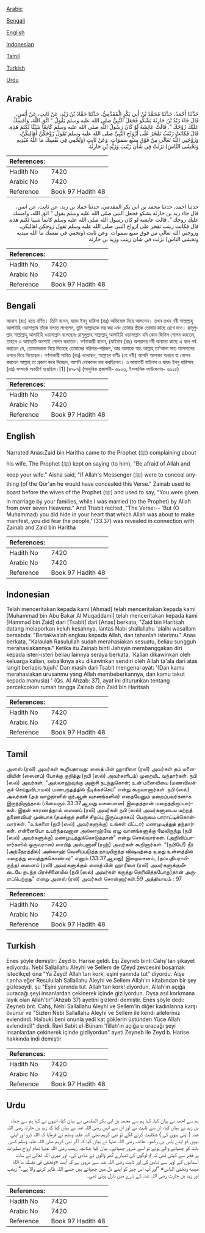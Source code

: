 [Arabic](#arabic)

[Bengali](#bengali)

[English](#english)

[Indonesian](#indonesian)

[Tamil](#tamil)

[Turkish](#turkish)

[Urdu](#urdu)

## Arabic


<div dir="rtl" lang="ar" style={{fontSize:'larger',backgroundColor:'#f8f9fa',padding:20}}>
حَدَّثَنَا أَحْمَدُ، حَدَّثَنَا مُحَمَّدُ بْنُ أَبِي بَكْرٍ الْمُقَدَّمِيُّ، حَدَّثَنَا حَمَّادُ بْنُ زَيْدٍ، عَنْ ثَابِتٍ، عَنْ أَنَسٍ، قَالَ جَاءَ زَيْدُ بْنُ حَارِثَةَ يَشْكُو فَجَعَلَ النَّبِيُّ صلى الله عليه وسلم يَقُولُ ‏"‏ اتَّقِ اللَّهَ، وَأَمْسِكْ عَلَيْكَ زَوْجَكَ ‏"‏‏.‏ قَالَتْ عَائِشَةُ لَوْ كَانَ رَسُولُ اللَّهِ صلى الله عليه وسلم كَاتِمًا شَيْئًا لَكَتَمَ هَذِهِ‏.‏ قَالَ فَكَانَتْ زَيْنَبُ تَفْخَرُ عَلَى أَزْوَاجِ النَّبِيِّ صلى الله عليه وسلم تَقُولُ زَوَّجَكُنَّ أَهَالِيكُنَّ، وَزَوَّجَنِي اللَّهُ تَعَالَى مِنْ فَوْقِ سَبْعِ سَمَوَاتٍ‏.‏ وَعَنْ ثَابِتٍ ‏(‏وَتُخْفِي فِي نَفْسِكَ مَا اللَّهُ مُبْدِيهِ وَتَخْشَى النَّاسَ‏)‏ نَزَلَتْ فِي شَأْنِ زَيْنَبَ وَزَيْدِ بْنِ حَارِثَةَ‏.‏
</div>
<div style={{backgroundColor:'#f8f9fa',padding:20, marginBottom: 10}}><table> <thead> <tr> <th>References:</th> <th></th> </tr> </thead> <tbody><tr><td>Hadith No</td><td>7420</td></tr><tr><td>Arabic No</td><td>7420</td></tr><tr><td>Reference</td><td>Book 97 Hadith 48</td></tr></tbody></table></div>


<div dir="rtl" lang="ar" style={{fontSize:'larger',backgroundColor:'#f8f9fa',padding:20}}>
حدثنا احمد، حدثنا محمد بن ابي بكر المقدمي، حدثنا حماد بن زيد، عن ثابت، عن انس، قال جاء زيد بن حارثة يشكو فجعل النبي صلى الله عليه وسلم يقول " اتق الله، وامسك عليك زوجك ". قالت عايشة لو كان رسول الله صلى الله عليه وسلم كاتما شييا لكتم هذه. قال فكانت زينب تفخر على ازواج النبي صلى الله عليه وسلم تقول زوجكن اهاليكن، وزوجني الله تعالى من فوق سبع سموات. وعن ثابت (وتخفي في نفسك ما الله مبديه وتخشى الناس) نزلت في شان زينب وزيد بن حارثة
</div>
<div style={{backgroundColor:'#f8f9fa',padding:20, marginBottom: 10}}><table> <thead> <tr> <th>References:</th> <th></th> </tr> </thead> <tbody><tr><td>Hadith No</td><td>7420</td></tr><tr><td>Arabic No</td><td>7420</td></tr><tr><td>Reference</td><td>Book 97 Hadith 48</td></tr></tbody></table></div>

## Bengali


<div dir="ltr" lang="bn" style={{fontSize:'larger',backgroundColor:'#f8f9fa',padding:20}}>
আনাস (রাঃ) হতে বর্ণিত। তিনি বলেন, যায়দ ইবনু হারিসা (রাঃ) অভিযোগ নিয়ে আসলেন। তখন তখন নবী সাল্লাল্লাহু আলাইহি ওয়াসাল্লাম তাঁকে বলতে লাগলেন, তুমি আল্লাহকে ভয় কর এবং তোমার স্ত্রীকে তোমার কাছে রেখে দাও। রাসূলুল্লাহ সাল্লাল্লাহু আলাইহি ওয়াসাল্লাম বলেছেনঃ রাসূলুল্লাহ্ সাল্লাল্লাহু আলাইহি ওয়াসাল্লাম যদি কোন জিনিস গোপন করতেন, তাহলে এ আয়াতটি অবশ্যই গোপন করতেন। বর্ণনাকারী বলেন, (যাইনাব (রাঃ) অপরাপর নবী অন্যান্য কাছে এ বলে গর্ব করতেন যে, তোমাদেরকে বিয়ে দিয়েছে তোমাদের পরিবার-পরিজন, আর আমাকে স্বয়ং আল্লাহ্ তা‘আলা সাত আসমানের ওপরে বিয়ে দিয়েছেন। বর্ণনাকারী সাবিত (রাঃ) বলেছেন, আল্লাহর বাণীঃ (হে নবী) আপনি আপনার অন্তরে যা গোপন করতেন আল্লাহ্ তা প্রকাশ করে দিচ্ছেন, আপনি লোকদের ভয় করছিলেন। এ আয়াতটি যাইনাব ও যায়দ ইবনু হারিসাহ (রাঃ) সম্পর্কে অবতীর্ণ হয়েছিল।[1] [৪৭৮৭] (আধুনিক প্রকাশনী- ৬৯০৩, ইসলামিক ফাউন্ডেশন- ৬৯১৫)
</div>
<div style={{backgroundColor:'#f8f9fa',padding:20, marginBottom: 10}}><table> <thead> <tr> <th>References:</th> <th></th> </tr> </thead> <tbody><tr><td>Hadith No</td><td>7420</td></tr><tr><td>Arabic No</td><td>7420</td></tr><tr><td>Reference</td><td>Book 97 Hadith 48</td></tr></tbody></table></div>

## English


<div dir="ltr" lang="en" style={{fontSize:'larger',backgroundColor:'#f8f9fa',padding:20}}>
Narrated Anas:Zaid bin Haritha came to the Prophet (ﷺ) complaining about his wife. The Prophet (ﷺ) kept on saying (to him), "Be afraid of Allah and keep your wife." Aisha said, "If Allah's Messenger (ﷺ) were to conceal anything (of the Qur'an he would have concealed this Verse." Zainab used to boast before the wives of the Prophet (ﷺ) and used to say, "You were given in marriage by your families, while I was married (to the Prophet) by Allah from over seven Heavens." And Thabit recited, "The Verse:-- 'But (O Muhammad) you did hide in your heart that which Allah was about to make manifest, you did fear the people,' (33.37) was revealed in connection with Zainab and Zaid bin Haritha
</div>
<div style={{backgroundColor:'#f8f9fa',padding:20, marginBottom: 10}}><table> <thead> <tr> <th>References:</th> <th></th> </tr> </thead> <tbody><tr><td>Hadith No</td><td>7420</td></tr><tr><td>Arabic No</td><td>7420</td></tr><tr><td>Reference</td><td>Book 97 Hadith 48</td></tr></tbody></table></div>

## Indonesian


<div dir="ltr" lang="id" style={{fontSize:'larger',backgroundColor:'#f8f9fa',padding:20}}>
Telah menceritakan kepada kami [Ahmad] telah menceritakan kepada kami [Muhammad bin Abu Bakar Al Muqaddami] telah menceritakan kepada kami [Hammad bin Zaid] dari [Tsabit] dari [Anas] berkata, "Zaid bin Haritsah datang melaporkan keluh kesahnya, lantas Nabi shallallahu 'alaihi wasallam bersabda: "Bertakwalah engkau kepada Allah, dan tahanlah isterimu." Anas berkata, "Kalaulah Rasulullah sudah merahasiakan sesuatu, beliau sungguh merahasiakannya." Ketika itu Zainab binti Jahsyin membanggakan diri kepada isteri-isteri beliau lainnya seraya berkata, 'Kalian dikawinkan oleh keluarga kalian, sebaliknya aku dikawinkan sendiri oleh Allah ta'ala dari atas langit berlapis tujuh.' Dan masih dari Tsabit mengenai ayat: '(Dan kamu merahasiakan urusanmu yang Allah membeberkannya, dan kamu takut kepada manusia) ' (Qs. Al Ahzab: 37), ayat ini diturunkan tentang percekcokan rumah tangga Zainab dan Zaid bin Haritsah
</div>
<div style={{backgroundColor:'#f8f9fa',padding:20, marginBottom: 10}}><table> <thead> <tr> <th>References:</th> <th></th> </tr> </thead> <tbody><tr><td>Hadith No</td><td>7420</td></tr><tr><td>Arabic No</td><td>7420</td></tr><tr><td>Reference</td><td>Book 97 Hadith 48</td></tr></tbody></table></div>

## Tamil


<div dir="ltr" lang="ta" style={{fontSize:'larger',backgroundColor:'#f8f9fa',padding:20}}>
அனஸ் (ரலி) அவர்கள் கூறியதாவது: ஸைத் பின் ஹாரிஸா (ரலி) அவர்கள் தம் மனைவியின் (ஸைனப்) போக்கு குறித்து (நபி (ஸல்) அவர்களிடம்) முறையிட வந்தார்கள். நபி (ஸல்) அவர்கள், “அல்லாஹ்வுக்கு அஞ்சி நடந்துகொள்; உன் மனைவியை (மணவிலக்குச் செய்துவிடாமல்) மணபந்தத்தில் நீடிக்கச்செய்” என்று கூறலானார்கள். நபி (ஸல்) அவர்கள் (தம் வாழ்நாளில் குர்ஆன் வசனங்களில்) எதையேனும் மறைப்பவர்களாக இருந்திருந்தால் (பின்வரும் 33:37ஆவது வசனமான) இதைத்தான் மறைத்திருப்பார்கள். இதன் காரணத்தால் ஸைனப் (ரலி) அவர்கள் நபி (ஸல்) அவர்களுடைய மற்றத் துணைவியர் முன்பாக (தமக்குத் தனிச் சிறப்பு இருப்பதாகப்) பெருமை பாராட்டிக்கொள்வார்கள். “உங்களை (நபி (ஸல்) அவர்களுக்கு) உங்கள் வீட்டார் மணமுடித்துத் தந்தார்கள். என்னையோ உயர்ந்தவனான அல்லாஹ்வே ஏழு வானங்களுக்கு மேலிருந்து (நபி (ஸல்) அவர்களுக்கு) மணமுடித்துக்கொடுத்தான்” என்று சொல்வார்கள். (அறிவிப்பாளர்களில் ஒருவரான) ஸாபித் அல்புனானீ (ரஹ்) அவர்கள் கூறினார்கள்: “(நபியே!) நீர் (அந்நேரத்தில்) அல்லாஹ் வெளிப்படுத்த நாடியிருந்த விஷயத்தை உமது உள்ளத்தில் மறைத்து வைத்துக்கொண்டீர்” எனும் (33:37ஆவது) இறைவசனம், (தம்பதியராயிருந்த) ஸைனப் (ரலி) அவர்களுக்கும் ஸைத் பின் ஹாரிஸா (ரலி) அவர்களுக்குமிடையே நடந்த பிரச்சினையில் (நபி (ஸல்) அவர்கள் கருத்து தெரிவித்தபோது)தான் அருளப்பெற்றது” என்று அனஸ் (ரலி) அவர்கள் சொன்னார்கள்.59 அத்தியாயம் : 97
</div>
<div style={{backgroundColor:'#f8f9fa',padding:20, marginBottom: 10}}><table> <thead> <tr> <th>References:</th> <th></th> </tr> </thead> <tbody><tr><td>Hadith No</td><td>7420</td></tr><tr><td>Arabic No</td><td>7420</td></tr><tr><td>Reference</td><td>Book 97 Hadith 48</td></tr></tbody></table></div>

## Turkish


<div dir="ltr" lang="tr" style={{fontSize:'larger',backgroundColor:'#f8f9fa',padding:20}}>
Enes şöyle demiştir: Zeyd b. Harise geldi. Eşi Zeyneb binti Cahş'tan şikayet ediyordu. Nebi Sallallahu Aleyhi ve Sellem de (Zeyd zevcesini boşamak istedikçe) ona "Ya Zeyd! Allah'tan kork, eşini yanında tut" diyordu. Aişe r.anha eğer Resulullah Sallallahu Aleyhi ve Sellem Allah'ın kitabından bir şey gizleseydi, şu "Eşini yanında tut. Allah'tan kork! diyordun. Allah'ın açığa uuracağı şeyi insanlardan çekinerek içinde gizliyordun. Oysa asıl korkmana layık olan Allah'tır"(Ahzab 37) ayetini gizlerdi demiştir. Enes şöyle dedi: Zeyneb bnt. Cahş, Nebi Sallallahu Aleyhi ve Sellem'in diğer kadınlarına karşı övünür ve "Sizleri Nebi Sallallahu Aleyhi ve Sellem ile kendi aileleriniz evlendirdi. Halbuki beni onunla yedi kat göklerin üstünden Yüce Allah evlendirdil" derdi. Ravi Sabit el-Bünanı 'fillah'ın açığa u uracağı şeyi insanlardan çekinerek içinde gizliyordun" ayeti Zeyneb ile Zeyd b. Harise hakkında indi demiştir
</div>
<div style={{backgroundColor:'#f8f9fa',padding:20, marginBottom: 10}}><table> <thead> <tr> <th>References:</th> <th></th> </tr> </thead> <tbody><tr><td>Hadith No</td><td>7420</td></tr><tr><td>Arabic No</td><td>7420</td></tr><tr><td>Reference</td><td>Book 97 Hadith 48</td></tr></tbody></table></div>

## Urdu


<div dir="rtl" lang="ur" style={{fontSize:'larger',backgroundColor:'#f8f9fa',padding:20}}>
ہم سے احمد نے بیان کیا، کہا ہم سے محمد بن ابی بکر المقدمی نے بیان کیا، انہوں نے کہا ہم سے حماد بن زید نے بیان کیا، ان سے ثابت نے اور ان سے انس رضی اللہ عنہ نے بیان کیا کہ زید بن حارثہ رضی اللہ عنہ ( اپنی بیوی کی ) شکایت کرنے لگے تو نبی کریم صلی اللہ علیہ وسلم نے فرمایا کہ اللہ ڈرو اور اپنی بیوی کو اپنے پاس ہی رکھو۔ عائشہ رضی اللہ عنہا نے بیان کیا کہ اگر نبی کریم صلی اللہ علیہ وسلم کسی بات کو چھپانے والے ہوتے تو اسے ضرور چھپاتے۔ بیان کیا چنانچہ زینب رضی اللہ عنہا تمام ازواج مطہرات پر فخر سے کہتی تھی کہ تم لوگوں کی تمہارے گھر والوں نے شادی کی۔ اور میری اللہ تعالیٰ نے سات آسمانوں کے اوپر سے شادی کی اور ثابت رضی اللہ عنہ سے مروی ہے کہ آیت «وتخفي في نفسك ما الله مبديه وتخشى الناس‏» ”اور آپ اس چیز کو اپنے دل میں چھپاتے ہیں جسے اللہ ظاہر کرنے والا ہے۔“ زینب اور زید بن حارث رضی اللہ عنہ کے بارے میں نازل ہوئی تھی۔
</div>
<div style={{backgroundColor:'#f8f9fa',padding:20, marginBottom: 10}}><table> <thead> <tr> <th>References:</th> <th></th> </tr> </thead> <tbody><tr><td>Hadith No</td><td>7420</td></tr><tr><td>Arabic No</td><td>7420</td></tr><tr><td>Reference</td><td>Book 97 Hadith 48</td></tr></tbody></table></div>